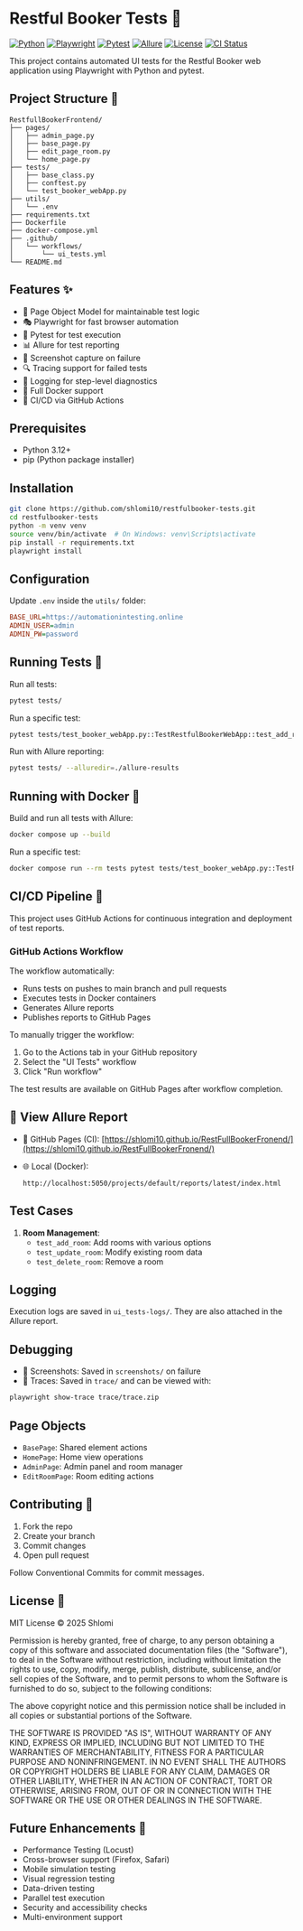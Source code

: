 
# Restful Booker Tests 🏨
[![Python](https://img.shields.io/badge/Python-3.12%2B-blue)](https://www.python.org/)
[![Playwright](https://img.shields.io/badge/Playwright-Latest-green)](https://playwright.dev/)
[![Pytest](https://img.shields.io/badge/Pytest-Latest-orange)](https://docs.pytest.org/)
[![Allure](https://img.shields.io/badge/Allure-Latest-yellow)](https://docs.qameta.io/allure/)
[![License](https://img.shields.io/badge/License-MIT-blue.svg)](LICENSE)
[![CI Status](https://github.com/shlomi10/restfulbooker-tests/actions/workflows/ui_tests.yml/badge.svg)](https://github.com/shlomi10/restfulbooker-tests/actions)

This project contains automated UI tests for the Restful Booker web application using Playwright with Python and pytest.

## Project Structure 📁
```
RestfullBookerFrontend/
├── pages/
│   ├── admin_page.py
│   ├── base_page.py
│   ├── edit_page_room.py
│   └── home_page.py
├── tests/
│   ├── base_class.py
│   ├── conftest.py
│   └── test_booker_webApp.py
├── utils/
│   └── .env
├── requirements.txt
├── Dockerfile
├── docker-compose.yml
├── .github/
│   └── workflows/
│       └── ui_tests.yml
└── README.md
```

## Features ✨
- 🧩 Page Object Model for maintainable test logic
- 🎭 Playwright for fast browser automation
- 🧪 Pytest for test execution
- 📊 Allure for test reporting
- 📸 Screenshot capture on failure
- 🔍 Tracing support for failed tests
- 📝 Logging for step-level diagnostics
- 🐳 Full Docker support
- 🔄 CI/CD via GitHub Actions

## Prerequisites
- Python 3.12+
- pip (Python package installer)

## Installation
```bash
git clone https://github.com/shlomi10/restfulbooker-tests.git
cd restfulbooker-tests
python -m venv venv
source venv/bin/activate  # On Windows: venv\Scripts\activate
pip install -r requirements.txt
playwright install
```

## Configuration
Update `.env` inside the `utils/` folder:
```ini
BASE_URL=https://automationintesting.online
ADMIN_USER=admin
ADMIN_PW=password
```

## Running Tests 🚀
Run all tests:
```bash
pytest tests/
```

Run a specific test:
```bash
pytest tests/test_booker_webApp.py::TestRestfulBookerWebApp::test_add_room
```

Run with Allure reporting:
```bash
pytest tests/ --alluredir=./allure-results
```

## Running with Docker 🐳
Build and run all tests with Allure:
```bash
docker compose up --build
```

Run a specific test:
```bash
docker compose run --rm tests pytest tests/test_booker_webApp.py::TestRestfulBookerWebApp::test_add_room
```

## CI/CD Pipeline 🔄

This project uses GitHub Actions for continuous integration and deployment of test reports.

### GitHub Actions Workflow

The workflow automatically:
- Runs tests on pushes to main branch and pull requests
- Executes tests in Docker containers
- Generates Allure reports
- Publishes reports to GitHub Pages

To manually trigger the workflow:
1. Go to the Actions tab in your GitHub repository
2. Select the "UI Tests" workflow
3. Click "Run workflow"

The test results are available on GitHub Pages after workflow completion.

## 🔎 View Allure Report

- 🔗 GitHub Pages (CI):
  [https://shlomi10.github.io/RestFullBookerFronend/](https://shlomi10.github.io/RestFullBookerFronend/)

- 🌐 Local (Docker):
  ```
  http://localhost:5050/projects/default/reports/latest/index.html
  ```

## Test Cases
1. **Room Management**:
   * `test_add_room`: Add rooms with various options
   * `test_update_room`: Modify existing room data
   * `test_delete_room`: Remove a room

## Logging
Execution logs are saved in `ui_tests-logs/`. They are also attached in the Allure report.

## Debugging
* 📸 Screenshots: Saved in `screenshots/` on failure
* 📂 Traces: Saved in `trace/` and can be viewed with:
```bash
playwright show-trace trace/trace.zip
```

## Page Objects
* `BasePage`: Shared element actions
* `HomePage`: Home view operations
* `AdminPage`: Admin panel and room manager
* `EditRoomPage`: Room editing actions

## Contributing 👥
1. Fork the repo
2. Create your branch
3. Commit changes
4. Open pull request

Follow Conventional Commits for commit messages.

## License 📄
MIT License © 2025 Shlomi

Permission is hereby granted, free of charge, to any person obtaining a copy
of this software and associated documentation files (the "Software"), to deal
in the Software without restriction, including without limitation the rights
to use, copy, modify, merge, publish, distribute, sublicense, and/or sell
copies of the Software, and to permit persons to whom the Software is
furnished to do so, subject to the following conditions:

The above copyright notice and this permission notice shall be included in all
copies or substantial portions of the Software.

THE SOFTWARE IS PROVIDED "AS IS", WITHOUT WARRANTY OF ANY KIND, EXPRESS OR
IMPLIED, INCLUDING BUT NOT LIMITED TO THE WARRANTIES OF MERCHANTABILITY,
FITNESS FOR A PARTICULAR PURPOSE AND NONINFRINGEMENT. IN NO EVENT SHALL THE
AUTHORS OR COPYRIGHT HOLDERS BE LIABLE FOR ANY CLAIM, DAMAGES OR OTHER
LIABILITY, WHETHER IN AN ACTION OF CONTRACT, TORT OR OTHERWISE, ARISING FROM,
OUT OF OR IN CONNECTION WITH THE SOFTWARE OR THE USE OR OTHER DEALINGS IN THE
SOFTWARE.

## Future Enhancements 🚀
* Performance Testing (Locust)
* Cross-browser support (Firefox, Safari)
* Mobile simulation testing
* Visual regression testing
* Data-driven testing
* Parallel test execution
* Security and accessibility checks
* Multi-environment support
